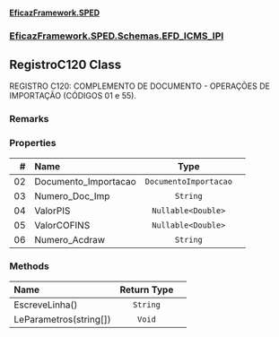 #### [EficazFramework.SPED](EficazFrameworkSPED.md 'EficazFramework SPED')
### [EficazFramework.SPED.Schemas.EFD_ICMS_IPI](EficazFramework.SPED.Schemas.EFD_ICMS_IPI.md 'EficazFramework.SPED.Schemas.EFD_ICMS_IPI')

## RegistroC120 Class

REGISTRO C120: COMPLEMENTO DE DOCUMENTO - OPERAÇÕES DE  
IMPORTAÇÃO (CÓDIGOS 01 e 55).

### Remarks
### Properties

| # | Name | Type | |
| ---: | :--- | :---: | :--- |
| 02 | Documento_Importacao | `DocumentoImportacao` |  |
| 03 | Numero_Doc_Imp | `String` |  |
| 04 | ValorPIS | `Nullable<Double>` |  |
| 05 | ValorCOFINS | `Nullable<Double>` |  |
| 06 | Numero_Acdraw | `String` |  |
### Methods

| Name | Return Type | |
| :--- | :---: | :--- |
| EscreveLinha() | `String` |  |
| LeParametros(string[]) | `Void` |  |

